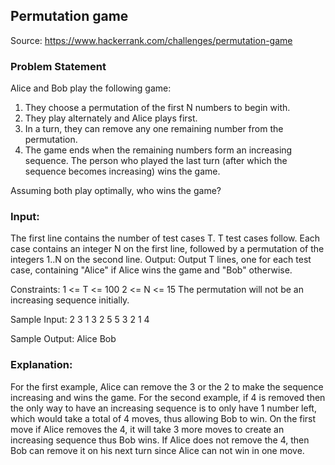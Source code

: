 ## Permutation game ## 

Source: https://www.hackerrank.com/challenges/permutation-game

### Problem Statement ###
Alice and Bob play the following game:
1. They choose a permutation of the first N numbers to begin with.
2. They play alternately and Alice plays first.
3. In a turn, they can remove any one remaining number from the permutation.
4. The game ends when the remaining numbers form an increasing sequence. The person who played the
last turn (after which the sequence becomes increasing) wins the game.

Assuming both play optimally, who wins the game?

### Input: ###
The first line contains the number of test cases T. T test cases follow. Each case contains an integer N on the
first line, followed by a permutation of the integers 1..N on the second line.
Output:
Output T lines, one for each test case, containing "Alice" if Alice wins the game and "Bob" otherwise.

Constraints:
1 <= T <= 100
2 <= N <= 15
The permutation will not be an increasing sequence initially.

Sample Input:
	2
	3
	1 3 2
	5
	5 3 2 1 4

Sample Output:
	Alice
	Bob

### Explanation: ###
For the first example, Alice can remove the 3 or the 2 to make the sequence increasing and wins the game. For the second example, if 4 is removed then the only way to have an increasing sequence is to only have 1 number left, which would take a total of 4 moves, thus allowing Bob to win. On the first move if Alice removes the 4, it will take 3 more moves to create an increasing sequence thus Bob wins. If Alice does not remove the 4, then Bob can remove it on his next turn since Alice can not win in one move.